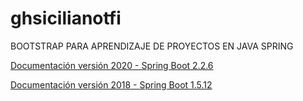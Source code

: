 # ghsicilianotfi

BOOTSTRAP PARA APRENDIZAJE DE PROYECTOS EN JAVA SPRING

[Documentación versión 2020 - Spring Boot 2.2.6](https://drive.google.com/open?id=1pB4QHbYIgW-QVeFStYwSRfu8tYS7vyVK)

[Documentación versión 2018 - Spring Boot 1.5.12](https://drive.google.com/open?id=1DVaVemnIGLifHesSeQScs4lEbW1WMqYt)
